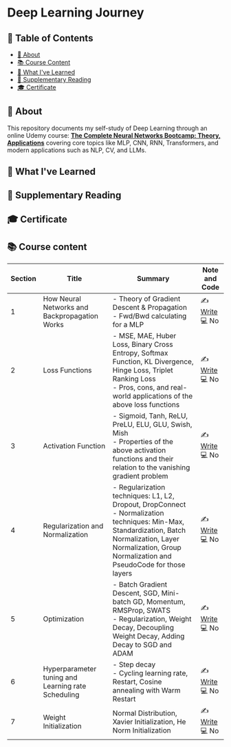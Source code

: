 # Deep Learning Journey

## 📑 Table of Contents

- [📘 About](#-about)
- [📚 Course Content](#-course-content)
- [🧠 What I've Learned](#-what-ive-learned)
- [📖 Supplementary Reading](#-supplementary-reading)
- [🎓 Certificate](#-certificate)

## 📘 About

This repository documents my self-study of Deep Learning through an online Udemy course: **[The Complete Neural Networks Bootcamp: Theory, Applications](https://www.udemy.com/course/the-complete-neural-networks-bootcamp-theory-applications/)** covering core topics like MLP, CNN, RNN, Transformers, and modern applications such as NLP, CV, and LLMs.

## 🧠 What I've Learned

## 📖 Supplementary Reading

## 🎓 Certificate

## 📚 Course content

| Section    | Title            | Summary                                                                                                       | Note and Code                |
|------------|------------------|---------------------------------------------------------------------------------------------------------------|------------------------------|
| 1  | How Neural Networks and Backpropagation Works     | - Theory of Gradient Descent & Propagation<br>- Fwd/Bwd  calculating for a MLP | ✍️ [Write](https://github.com/laikhanhhoang/Deep_Learning_Journey/blob/main/Lecture_Note/Section%201%20-%20How%20Neural%20Networks%20and%20Back%20Propagation%20Work.pdf) <br>💻 No |
|2| Loss Functions| - MSE, MAE, Huber Loss, Binary Cross Entropy, Softmax Function, KL Divergence, Hinge Loss, Triplet Ranking Loss <br> - Pros, cons, and real-world applications of the above loss functions| ✍️ [Write](https://github.com/laikhanhhoang/Deep_Learning_Journey/blob/main/Lecture_Note/Section%202%20-%20Loss%20Functions.pdf) <br>💻 No |
|3| Activation Function| - Sigmoid, Tanh, ReLU, PreLU, ELU, GLU, Swish, Mish <br> - Properties of the above activation functions and their relation to the vanishing gradient problem| ✍️ [Write](https://github.com/laikhanhhoang/Deep_Learning_Journey/blob/main/Lecture_Note/Section%203%20-%20Activation%20Functions.pdf) <br>💻 No |
|4| Regularization and Normalization| - Regularization techniques: L1, L2, Dropout, DropConnect <br> - Normalization techniques: Min-Max, Standardization, Batch Normalization, Layer Normalization, Group Normalization and PseudoCode for those layers| ✍️ [Write](https://github.com/laikhanhhoang/Deep_Learning_Journey/blob/main/Lecture_Note/Section%204%20-%20Regularization%20and%20Normalization.pdf) <br>💻 No |
|5| Optimization| - Batch Gradient Descent, SGD, Mini-batch GD, Momentum, RMSProp, SWATS <br> - Regularization, Weight Decay, Decoupling Weight Decay, Adding Decay to SGD and ADAM| ✍️ [Write](https://github.com/laikhanhhoang/Deep_Learning_Journey/blob/main/Lecture_Note/Section%205%20-%20Optimization.pdf) <br>💻 No |
|6| Hyperparameter tuning and Learning rate Scheduling| - Step decay <br> - Cycling learning rate, Restart, Cosine annealing with Warm Restart| ✍️ [Write](https://github.com/laikhanhhoang/Deep_Learning_Journey/blob/main/Lecture_Note/Section%206%20-%20Hyperparameter%20tuning%20and%20Learning%20Rate%20Scheduling.pdf) <br>💻 No |
|7| Weight Initialization|Normal Distribution, Xavier Initialization, He Norm Initialization| ✍️ [Write](https://github.com/laikhanhhoang/Deep_Learning_Journey/blob/main/Lecture_Note/Section%207%20-%20Weight%20Initialization.pdf) <br>💻 No |
